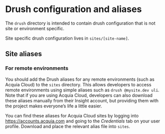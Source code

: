 # Drush configuration and aliases

The `drush` directory is intended to contain drush configuration that is not site or environment specific.

Site specific drush configuration lives in `sites/[site-name]`.

## Site aliases

### For remote environments

You should add the Drush aliases for any remote environments (such as Acquia Cloud) to the `sites` directory. This allows developers to access remote environments using simple aliases such as `drush @mysite.dev uli`. Note that if you are using Acquia Cloud, developers can also download these aliases manually from their Insight account, but providing them with the project makes everyone’s life a little easier.

You can find these aliases for Acquia Cloud sites by logging into https://accounts.acquia.com and going to the _Credentials_ tab on your user profile. Download and place the relevant alias file into `sites`.
